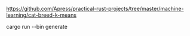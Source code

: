 https://github.com/Apress/practical-rust-projects/tree/master/machine-learning/cat-breed-k-means

cargo run --bin generate